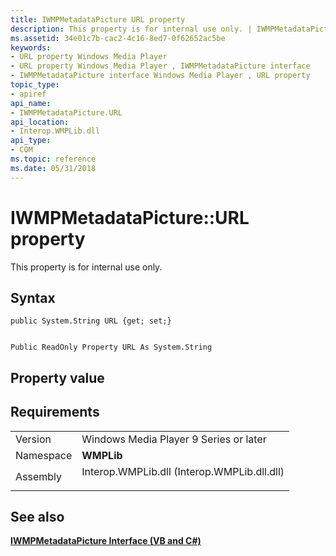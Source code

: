 ```yaml
---
title: IWMPMetadataPicture URL property
description: This property is for internal use only. | IWMPMetadataPicture URL property
ms.assetid: 34e01c7b-cac2-4c16-8ed7-0f62652ac5be
keywords:
- URL property Windows Media Player
- URL property Windows Media Player , IWMPMetadataPicture interface
- IWMPMetadataPicture interface Windows Media Player , URL property
topic_type:
- apiref
api_name:
- IWMPMetadataPicture.URL
api_location:
- Interop.WMPLib.dll
api_type:
- COM
ms.topic: reference
ms.date: 05/31/2018
---
```


# IWMPMetadataPicture::URL property

This property is for internal use only.

## Syntax


```CSharp
public System.String URL {get; set;}
```


```VB

Public ReadOnly Property URL As System.String
```





## Property value

## Requirements



|                      |                                                                                                                        |
|----------------------|------------------------------------------------------------------------------------------------------------------------|
| Version<br/>   | Windows Media Player 9 Series or later<br/>                                                                      |
| Namespace<br/> | **WMPLib**<br/>                                                                                                  |
| Assembly<br/>  | <dl> <dt>Interop.WMPLib.dll (Interop.WMPLib.dll.dll)</dt> </dl> |



## See also

<dl> <dt>

[**IWMPMetadataPicture Interface (VB and C#)**](iwmpmetadatapicture--vb-and-c.md)
</dt> </dl>

 

 






